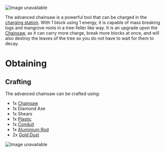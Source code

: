 ![Image unavailable](https://i.giphy.com/media/o8AQr0mXfkjkLjj7tV/giphy.gif)

The advanced chainsaw is a powerful tool that can be charged in the [charging station](Charging-Station). With 1 block using 1 energy, it is capable of mass breaking logs and mangrove roots in a tree-feller like way. It is an upgrade upon the [Chainsaw](chainsaw), as it can carry more charge, break more blocks at once, and will also destroy the leaves of the tree so you do not have to wait for them to decay.

# Obtaining

## Crafting

The advanced chainsaw can be crafted using:
* 1x [Chainsaw](Chainsaw)
* 1x Diamond Axe
* 1x Shears
* 1x [Plastic](Plastic)
* 1x [Conduit](Conduit)
* 1x [Aluminium Rod](Aluminium-Rod)
* 2x [Gold Dust](Gold-Dust)

![Image unavailable](https://i.imgur.com/UjfBwPO.png)